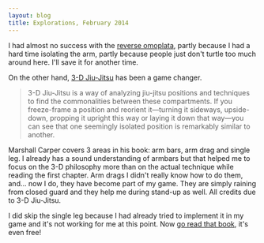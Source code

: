```yaml
---
layout: blog
title: Explorations, February 2014
---
```

I had almost no success with the [reverse omoplata](http://yannick-lohse.fr/bjj/2014/01/22/playing-top-game.html), partly because I had a hard time isolating the arm, partly because people just don't turtle too much around here. I'll save it for another time.

On the other hand, [3-D Jiu-Jitsu](http://artechokemedia.com/3dbjj/0-0-introduction) has been a game changer.

> 3-D Jiu-Jitsu is a way of analyzing jiu-jitsu positions and techniques to find the commonalities between these compartments. If you freeze-frame a position and reorient it—turning it sideways, upside-down, propping it upright this way or laying it down that way—you can see that one seemingly isolated position is remarkably similar to another.

Marshall Carper covers 3 areas in his book: arm bars, arm drag and single leg. I already has a sound understanding of armbars but that helped me to focus on the 3-D philosophy more than on the actual technique while reading the first chapter. Arm drags I didn't really know how to do them, and… now I do, they have become part of my game. They are simply raining from closed guard and they help me during stand-up as well. All credits due to 3-D Jiu-Jitsu.

I did skip the single leg because I had already tried to implement it in my game and it's not working for me at this point. Now [go read that book](http://artechokemedia.com/3dbjj/), it's even free!